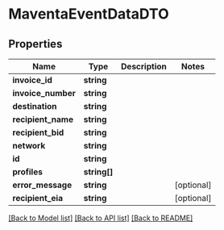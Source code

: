 # MaventaEventDataDTO

## Properties
Name | Type | Description | Notes
------------ | ------------- | ------------- | -------------
**invoice_id** | **string** |  | 
**invoice_number** | **string** |  | 
**destination** | **string** |  | 
**recipient_name** | **string** |  | 
**recipient_bid** | **string** |  | 
**network** | **string** |  | 
**id** | **string** |  | 
**profiles** | **string[]** |  | 
**error_message** | **string** |  | [optional] 
**recipient_eia** | **string** |  | [optional] 

[[Back to Model list]](../README.md#documentation-for-models) [[Back to API list]](../README.md#documentation-for-api-endpoints) [[Back to README]](../README.md)


